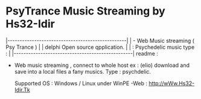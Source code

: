 # PsyTrance Music Streaming by Hs32-Idir
        
   |-------------------------------------------------|
   | - Web Music streaming ( Psy Trance )            |
   |   delphi Open source qpplication.               |
   |       : Psychedelic music type :                |
   |-------------------------------------------------|
readme :
  
   - Web music streaming , connect to whole host ex : (elio) 
     download and save into a local files a fany musics.
     Type : psychdelic. 
    
     Supported OS : Windows / Linux under WinPE
     -Web : http://wWw.Hs32-Idir.Tk
